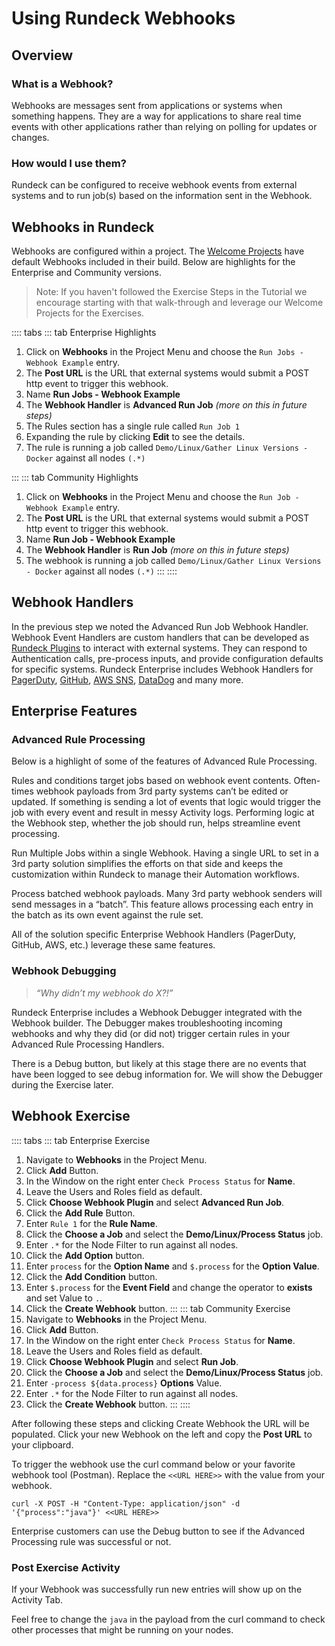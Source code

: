# Using Rundeck Webhooks

## Overview

### What is a Webhook?

Webhooks are messages sent from applications or systems when something happens.  They are a way for applications to share real time events with other applications rather than relying on polling for updates or changes.

### How would I use them?

Rundeck can be configured to receive webhook events from external systems and to run job(s) based on the information sent in the Webhook.

## Webhooks in Rundeck

Webhooks are configured within a project. The [Welcome Projects](/learning/index.md#welcome-projects) have default Webhooks included in their build.  Below are highlights for the Enterprise and Community versions.

> Note: If you haven't followed the Exercise Steps in the Tutorial we encourage starting with that walk-through and leverage our Welcome Projects for the Exercises.

:::: tabs
::: tab Enterprise Highlights

1. Click on **Webhooks** in the Project Menu and choose the `Run Jobs - Webhook Example` entry.
1. The **Post URL** is the URL that external systems would submit a POST http event to trigger this webhook.
1. Name **Run Jobs - Webhook Example**
1. The **Webhook Handler** is **Advanced Run Job** _(more on this in future steps)_
1. The Rules section has a single rule called `Run Job 1`
1. Expanding the rule by clicking **Edit** to see the details.
1. The rule is running a job called `Demo/Linux/Gather Linux Versions - Docker` against all nodes `(.*)`

:::
::: tab Community Highlights
1. Click on **Webhooks** in the Project Menu and choose the `Run Job - Webhook Example` entry.
1. The **Post URL** is the URL that external systems would submit a POST http event to trigger this webhook.
1. Name **Run Job - Webhook Example**
1. The **Webhook Handler** is **Run Job** _(more on this in future steps)_
1. The webhook is running a job called `Demo/Linux/Gather Linux Versions - Docker` against all nodes `(.*)`
:::
::::

## Webhook Handlers

In the previous step we noted the Advanced Run Job Webhook Handler.
Webhook Event Handlers are custom handlers that can be developed as [Rundeck Plugins](/developer/16-webhook-plugins.md) to interact with external systems.
They can respond to Authentication calls, pre-process inputs, and provide configuration defaults for specific systems.
Rundeck Enterprise includes Webhook Handlers for [PagerDuty](/manual/webhooks/pagerduty-run-job.md), [GitHub](/manual/webhooks/github-webhook.md), [AWS SNS](/manual/webhooks/aws-sns-webhook.md), [DataDog](/manual/webhooks/datadog-run-job.md) and many more.

## Enterprise Features

### Advanced Rule Processing

Below is a highlight of some of the features of Advanced Rule Processing.

Rules and conditions target jobs based on webhook event contents. Often-times webhook payloads from 3rd party systems can’t be edited or updated. If something is sending a lot of events that logic would trigger the job with every event and result in messy Activity logs. Performing logic at the Webhook step, whether the job should run, helps streamline event processing.

Run Multiple Jobs within a single Webhook. Having a single URL to set in a 3rd party solution simplifies the efforts on that side and keeps the customization within Rundeck to manage their Automation workflows.

Process batched webhook payloads. Many 3rd party webhook senders will send messages in a “batch”. This feature allows processing each entry in the batch as its own event against the rule set.

All of the solution specific Enterprise Webhook Handlers (PagerDuty, GitHub, AWS, etc.) leverage these same features.

### Webhook Debugging

>_“Why didn’t my webhook do X?!”_

Rundeck Enterprise includes a Webhook Debugger integrated with the Webhook builder. The Debugger makes troubleshooting incoming webhooks and why they did (or did not) trigger certain rules in your Advanced Rule Processing Handlers.

There is a Debug button, but likely at this stage there are no events that have been logged to see debug information for. We will show the Debugger during the Exercise later.

## Webhook Exercise

:::: tabs
::: tab Enterprise Exercise
1. Navigate to **Webhooks** in the Project Menu.
1. Click **Add** Button.
1. In the Window on the right enter `Check Process Status` for **Name**.
1. Leave the Users and Roles field as default.
1. Click **Choose Webhook Plugin** and select **Advanced Run Job**.
1. Click the **Add Rule** Button.
1. Enter `Rule 1` for the **Rule Name**.
1. Click the **Choose a Job** and select the **Demo/Linux/Process Status** job.
1. Enter `.*` for the Node Filter to run against all nodes.
1. Click the **Add Option** button.
1. Enter `process` for the **Option Name** and `$.process` for the **Option Value**.
1. Click the **Add Condition** button.
1. Enter `$.process` for the **Event Field** and change the operator to **exists** and set Value to `.`.
1. Click the **Create Webhook** button.
:::
::: tab Community Exercise
1. Navigate to **Webhooks** in the Project Menu.
1. Click **Add** Button.
1. In the Window on the right enter `Check Process Status` for **Name**.
1. Leave the Users and Roles field as default.
1. Click **Choose Webhook Plugin** and select **Run Job**.
1. Click the **Choose a Job** and select the **Demo/Linux/Process Status** job.
1. Enter `-process ${data.process}` **Options** Value.
1. Enter `.*` for the Node Filter to run against all nodes.
1. Click the **Create Webhook** button.
:::
::::

After following these steps and clicking Create Webhook the URL will be populated. Click your new Webhook on the left and copy the **Post URL** to your clipboard.

To trigger the webhook use the curl command below or your favorite webhook tool (Postman). Replace the `<<URL HERE>>` with the value from your webhook.

```
curl -X POST -H "Content-Type: application/json" -d '{"process":"java"}' <<URL HERE>>
```

Enterprise customers can use the Debug button to see if the Advanced Processing rule was successful or not.

### Post Exercise Activity

If your Webhook was successfully run new entries will show up on the Activity Tab.

Feel free to change the `java` in the payload from the curl command to check other processes that might be running on your nodes.
